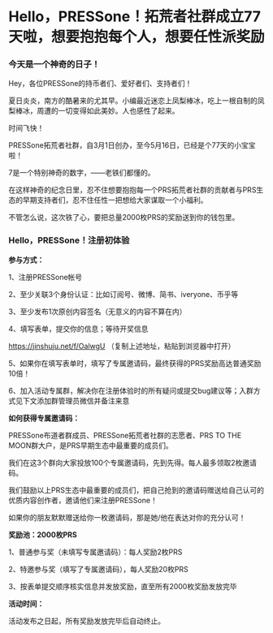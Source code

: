 # Hello，PRESSone！拓荒者社群成立77天啦，想要抱抱每个人，想要任性派奖励

### 今天是一个神奇的日子！

Hey，各位PRESSone的持币者们、爱好者们、支持者们！

夏日炎炎，南方的酷暑来的尤其早。小编最近迷恋上凤梨棒冰，吃上一根自制的凤梨棒冰，周遭的一切变得如此美妙。人也感性了起来。

时间飞快！

PRESSone拓荒者社群，自3月1日创办，至今5月16日，已经是个77天的小宝宝啦！

7是一个特别神奇的数字，——老铁们都懂的。

在这样神奇的纪念日里，忍不住想要抱抱每一个PRS拓荒者社群的贡献者与PRS生态的早期支持者们，忍不住任性一把想给大家谋取一个小福利。

不管怎么说，这次铁了心，要把总量2000枚PRS的奖励送到你的钱包里。

### Hello，PRESSone！注册初体验

**参与方式：**

1、注册PRESSone帐号

2、至少关联3个身份认证：比如订阅号、微博、简书、iveryone、币乎等

3、至少发布1次原创内容签名（无意义的内容不算在内）

4、填写表单，提交你的信息；等待开奖信息

https://jinshuju.net/f/OalwgU
（复制上述地址，粘贴到浏览器中打开）

5、如果你在填写表单时，填写了专属邀请码，最终获得的PRS奖励高达普通奖励10倍！

6、加入活动专属群，解决你在注册体验时的所有疑问或提交bug建议等；入群方式见下文添加群管理员微信并备注来意

**如何获得专属邀请码：**

PRESSone布道者群成员、PRESSone拓荒者社群的志愿者、PRS TO THE MOON群大户，是PRS早期生态中最重要的成员们。

我们在这3个群向大家投放100个专属邀请码，先到先得。每人最多领取2枚邀请码。

我们鼓励以上PRS生态中最重要的成员们，把自己抢到的邀请码赠送给自己认可的优质内容创作者，邀请他们来注册PRESSone！

如果你的朋友默默赠送给你一枚邀请码，那是她/他在表达对你的充分认可！

**奖励池：2000枚PRS**

1、普通参与奖（未填写专属邀请码）：每人奖励2枚PRS

2、特邀参与奖（填写了专属邀请码），每人奖励20枚PRS

3、按表单提交顺序核实信息并发放奖励，直至所有2000枚奖励发放完毕

**活动时间：**

活动发布之日起，所有奖励发放完毕后自动终止。